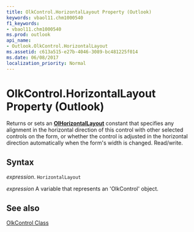 ```yaml
---
title: OlkControl.HorizontalLayout Property (Outlook)
keywords: vbaol11.chm1000540
f1_keywords:
- vbaol11.chm1000540
ms.prod: outlook
api_name:
- Outlook.OlkControl.HorizontalLayout
ms.assetid: c613a515-e27b-4046-3089-bc481225f014
ms.date: 06/08/2017
localization_priority: Normal
---
```



# OlkControl.HorizontalLayout Property (Outlook)

Returns or sets an  **[OlHorizontalLayout](Outlook.OlHorizontalLayout.md)** constant that specifies any alignment in the horizontal direction of this control with other selected controls on the form, or whether the control is adjusted in the horizontal direction automatically when the form's width is changed. Read/write.


## Syntax

_expression_. `HorizontalLayout`

_expression_ A variable that represents an 'OlkControl' object.


## See also


[OlkControl Class](Outlook.olkcontrol.md)

